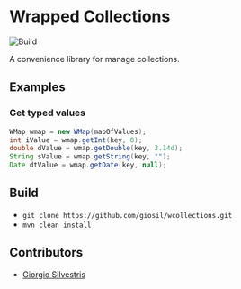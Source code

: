 # Wrapped Collections

![Build](https://github.com/giosil/wcollections/workflows/Build/badge.svg)

A convenience library for manage collections.

## Examples

### Get typed values

```java
WMap wmap = new WMap(mapOfValues);
int iValue = wmap.getInt(key, 0);
double dValue = wmap.getDouble(key, 3.14d);
String sValue = wmap.getString(key, "");
Date dtValue = wmap.getDate(key, null);
```

## Build

- `git clone https://github.com/giosil/wcollections.git`
- `mvn clean install`

## Contributors

* [Giorgio Silvestris](https://github.com/giosil)
